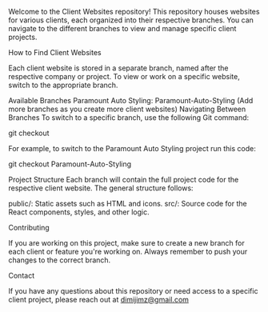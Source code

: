 Welcome to the Client Websites repository! This repository houses websites for various clients, each organized into their respective branches. You can navigate to the different branches to view and manage specific client projects.

How to Find Client Websites

Each client website is stored in a separate branch, named after the respective company or project. To view or work on a specific website, switch to the appropriate branch.

Available Branches
Paramount Auto Styling: Paramount-Auto-Styling
(Add more branches as you create more client websites)
Navigating Between Branches
To switch to a specific branch, use the following Git command:

git checkout <branch-name>

For example, to switch to the Paramount Auto Styling project run this code:

git checkout Paramount-Auto-Styling


Project Structure
Each branch will contain the full project code for the respective client website. The general structure follows:

public/: Static assets such as HTML and icons.
src/: Source code for the React components, styles, and other logic.

Contributing

If you are working on this project, make sure to create a new branch for each client or feature you're working on. Always remember to push your changes to the correct branch.

Contact

If you have any questions about this repository or need access to a specific client project, please reach out at dimijimz@gmail.com
